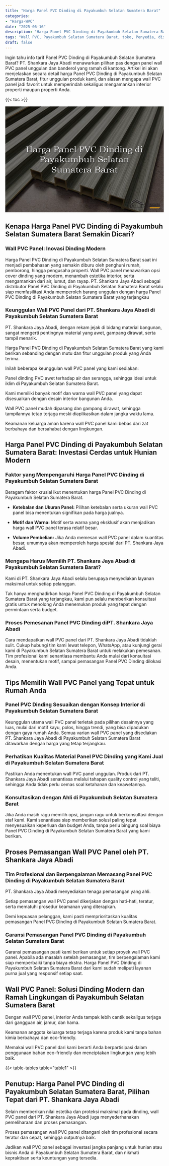 ```yaml
---
title: "Harga Panel PVC Dinding di Payakumbuh Selatan Sumatera Barat"
categories: 
- "Harga-WVC"
date: "2025-06-16"
description: "Harga Panel PVC Dinding di Payakumbuh Selatan Sumatera Barat bagi hunian, kantor, dan gerai. Produk terbaik, beragam motif, warna menarik, dengan layanan penempatan oleh teknisi berpengalaman dan jaminan resmi!|Jasa penjualan Panel PVC Dinding di Payakumbuh Selatan Sumatera Barat bagi kebutuhan tempat tinggal, office, maupun toko, dengan produk terbaik dan instalasi oleh tenaga ahli profesional serta garansi resmi.|Solusi Panel PVC Dinding di Payakumbuh Selatan Sumatera Barat yang terbukti bagi hunian, office, dan gerai, dengan material unggulan dan pemasangan oleh tim ahli serta garansi resmi.|Penyediaan Panel PVC Dinding di Payakumbuh Selatan Sumatera Barat bagi hunian, kantor, dan toko, dengan panel terbaik dan pemasangan dikerjakan oleh teknisi profesional, disertai beserta kepastian resmi.}"
tags: "Wall PVC, Payakumbuh Selatan Sumatera Barat, toko, Penyedia, distributor"
draft: false
---
```


Ingin tahu info tarif Panel PVC Dinding di Payakumbuh Selatan Sumatera Barat? PT. Shankara Jaya Abadi menawarkan pilihan pas dengan panel wall PVC panel unggulan dan banderol yang ramah di kantong. Artikel ini akan menjelaskan secara detail harga Panel PVC Dinding di Payakumbuh Selatan Sumatera Barat, fitur unggulan produk kami, dan alasan mengapa wall PVC panel jadi favorit untuk memperindah sekaligus mengamankan interior properti maupun properti Anda.

{{< toc >}}

![Harga Panel PVC Dinding di Payakumbuh Selatan Sumatera Barat](/images/Harga-WVC/Harga-Panel-PVC-Dinding-di-Payakumbuh-Selatan-Sumatera-Barat.png)


## Kenapa Harga Panel PVC Dinding di Payakumbuh Selatan Sumatera Barat Semakin Dicari?

### Wall PVC Panel: Inovasi Dinding Modern

Harga Panel PVC Dinding di Payakumbuh Selatan Sumatera Barat saat ini menjadi pembahasan yang semakin diburu oleh penghuni rumah, pemborong, hingga pengusaha properti. Wall PVC panel menawarkan opsi cover dinding yang modern, menambah estetika interior, serta mengamankan dari air, lumut, dan rayap. PT. Shankara Jaya Abadi sebagai distributor Panel PVC Dinding di Payakumbuh Selatan Sumatera Barat selalu siap memfasilitasi Anda memperoleh barang unggulan dengan harga Panel PVC Dinding di Payakumbuh Selatan Sumatera Barat yang terjangkau

### Keunggulan Wall PVC Panel dari PT. Shankara Jaya Abadi di Payakumbuh Selatan Sumatera Barat

PT. Shankara Jaya Abadi, dengan rekam jejak di bidang material bangunan, sangat mengerti pentingnya material yang awet, gampang dirawat, serta tampil menarik.

Harga Panel PVC Dinding di Payakumbuh Selatan Sumatera Barat yang kami berikan sebanding dengan mutu dan fitur unggulan produk yang Anda terima.

Inilah beberapa keunggulan wall PVC panel yang kami sediakan:

Panel dinding PVC awet terhadap air dan serangga, sehingga ideal untuk iklim di Payakumbuh Selatan Sumatera Barat.

Kami memiliki banyak motif dan warna wall PVC panel yang dapat disesuaikan dengan desain interior bangunan Anda.

Wall PVC panel mudah dipasang dan gampang dirawat, sehingga tampilannya tetap terjaga meski diaplikasikan dalam jangka waktu lama.

Keamanan keluarga aman karena wall PVC panel kami bebas dari zat berbahaya dan bersahabat dengan lingkungan.

## Harga Panel PVC Dinding di Payakumbuh Selatan Sumatera Barat: Investasi Cerdas untuk Hunian Modern

### Faktor yang Mempengaruhi Harga Panel PVC Dinding di Payakumbuh Selatan Sumatera Barat

Beragam faktor krusial ikut menentukan harga Panel PVC Dinding di Payakumbuh Selatan Sumatera Barat.

- **Ketebalan dan Ukuran Panel:** Pilihan ketebalan serta ukuran wall PVC panel bisa menentukan signifikan pada harga jualnya.

- **Motif dan Warna:** Motif serta warna yang eksklusif akan menjadikan harga wall PVC panel terasa relatif besar.

- **Volume Pembelian:** Jika Anda memesan wall PVC panel dalam kuantitas besar, umumnya akan memperoleh harga spesial dari PT. Shankara Jaya Abadi.

### Mengapa Harus Memilih PT. Shankara Jaya Abadi di Payakumbuh Selatan Sumatera Barat?

Kami di PT. Shankara Jaya Abadi selalu berupaya menyediakan layanan maksimal untuk setiap pelanggan.

Tak hanya menghadirkan harga Panel PVC Dinding di Payakumbuh Selatan Sumatera Barat yang terjangkau, kami pun selalu memberikan konsultasi gratis untuk menolong Anda menemukan produk yang tepat dengan permintaan serta budget.

### Proses Pemesanan Panel PVC Dinding diPT. Shankara Jaya Abadi

Cara mendapatkan wall PVC panel dari PT. Shankara Jaya Abadi tidaklah sulit. Cukup hubungi tim kami lewat telepon, WhatsApp, atau kunjungi gerai kami di Payakumbuh Selatan Sumatera Barat untuk melakukan pemesanan. Tim profesional kami senantiasa membantu Anda mulai dari konsultasi desain, menentukan motif, sampai pemasangan Panel PVC Dinding dilokasi Anda.

## Tips Memilih Wall PVC Panel yang Tepat untuk Rumah Anda

### Panel PVC Dinding Sesuaikan dengan Konsep Interior di Payakumbuh Selatan Sumatera Barat

Keunggulan utama wall PVC panel terletak pada pilihan desainnya yang luas, mulai dari motif kayu, polos, hingga trendi, yang bisa dipadukan dengan gaya rumah Anda. Semua varian wall PVC panel yang disediakan PT. Shankara Jaya Abadi di Payakumbuh Selatan Sumatera Barat ditawarkan dengan harga yang tetap terjangkau.

### Perhatikan Kualitas Material Panel PVC Dinding yang Kami Jual di Payakumbuh Selatan Sumatera Barat

Pastikan Anda menentukan wall PVC panel unggulan. Produk dari PT. Shankara Jaya Abadi senantiasa melalui tahapan quality control yang teliti, sehingga Anda tidak perlu cemas soal ketahanan dan keawetannya.

### Konsultasikan dengan Ahli di Payakumbuh Selatan Sumatera Barat

Jika Anda masih ragu memilih opsi, jangan ragu untuk berkonsultasi dengan staf kami. Kami senantiasa siap memberikan solusi paling tepat menyesuaikan keperluan dan budget Anda, tanpa perlu bingung soal biaya Panel PVC Dinding di Payakumbuh Selatan Sumatera Barat yang kami berikan.

## Proses Pemasangan Wall PVC Panel oleh PT. Shankara Jaya Abadi

### Tim Profesional dan Berpengalaman Memasang Panel PVC Dinding di Payakumbuh Selatan Sumatera Barat

PT. Shankara Jaya Abadi menyediakan tenaga pemasangan yang ahli.

Setiap pemasangan wall PVC panel dikerjakan dengan hati-hati, teratur, serta mematuhi prosedur keamanan yang diterapkan.

Demi kepuasan pelanggan, kami pasti memprioritaskan kualitas pemasangan Panel PVC Dinding di Payakumbuh Selatan Sumatera Barat.

### Garansi Pemasangan Panel PVC Dinding di Payakumbuh Selatan Sumatera Barat

Garansi pemasangan pasti kami berikan untuk setiap proyek wall PVC panel. Apabila ada masalah setelah pemasangan, tim berpengalaman kami siap memperbaiki tanpa biaya ekstra. Harga Panel PVC Dinding di Payakumbuh Selatan Sumatera Barat dari kami sudah meliputi layanan purna jual yang responsif setiap saat.

## Wall PVC Panel: Solusi Dinding Modern dan Ramah Lingkungan di Payakumbuh Selatan Sumatera Barat

Dengan wall PVC panel, interior Anda tampak lebih cantik sekaligus terjaga dari gangguan air, jamur, dan hama.

Keamanan anggota keluarga tetap terjaga karena produk kami tanpa bahan kimia berbahaya dan eco-friendly.

Memakai wall PVC panel dari kami berarti Anda berpartisipasi dalam penggunaan bahan eco-friendly dan menciptakan lingkungan yang lebih baik.

{{< table-tables table="table1" >}}

## Penutup: Harga Panel PVC Dinding di Payakumbuh Selatan Sumatera Barat, Pilihan Tepat dari PT. Shankara Jaya Abadi

Selain memberikan nilai estetika dan proteksi maksimal pada dinding, wall PVC panel dari PT. Shankara Jaya Abadi juga menyederhanakan pemeliharaan dan proses pemasangan.

Proses pemasangan wall PVC panel ditangani oleh tim profesional secara teratur dan cepat, sehingga outputnya baik.

Jadikan wall PVC panel sebagai investasi jangka panjang untuk hunian atau bisnis Anda di Payakumbuh Selatan Sumatera Barat, dan nikmati kepraktisan serta keuntungan yang tersedia.